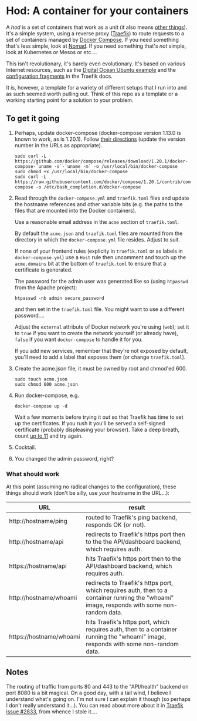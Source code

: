 # Hod: A container for your containers

A *hod* is a set of containers that work as a unit (it also means
[other things][hod-definition]).  It's a simple
system, using a reverse proxy ([Traefik][traefik]) to route requests
to a set of containers managed by [Docker Compose][docker-compose].
If you need something that's less simple, look at [Nomad][nomad].  If
you need something that's *not* simple, look at Kubernetes or Mesos or
etc....

This isn't revolutionary, it's barely even evolutionary.  It's based
on various Internet resources, such as the [Digital Ocean Ubuntu
example][do-example] and the [configuration
fragments][traefik-examples] in the Traefik docs.

It *is*, however, a template for a variety of different setups that I
run into and as such seemed worth pulling out.  Think of this repo as
a template or a working starting point for a solution to your problem.

## To get it going


1. Perhaps, update docker-compose (docker-compose version 1.13.0 is
   known to work, as is 1.20.1).  Follow [their
   directions][install-compose] (update the version number in the URLs
   as appropriate).

   ```
   sudo curl -L https://github.com/docker/compose/releases/download/1.20.1/docker-compose-`uname -s`-`uname -m` -o /usr/local/bin/docker-compose
   sudo chmod +x /usr/local/bin/docker-compose
   sudo curl -L https://raw.githubusercontent.com/docker/compose/1.20.1/contrib/completion/bash/docker-compose -o /etc/bash_completion.d/docker-compose
   ```

2. Read through the `docker-compose.yml` and `traefik.toml` files and
   update the hostname references and other variable bits (e.g. the
   paths to the files that are mounted into the Docker containers).

   Use a reasonable email address in the `acme` section of
   `traefik.toml`.

   By default the `acme.json` and `traefik.toml` files are mounted from
   the directory in which the `docker-compose.yml` file resides.  Adjust
   to suit.

   If none of your frontend rules (explicity in `traefik.toml` or as
   labels in `docker-compose.yml`) use a `Host` rule then uncomment
   and touch up the `acme.domains` bit at the bottom of `traefik.toml`
   to ensure that a certificate is generated.

   The password for the admin user was generated like so (using
   `htpasswd` from the Apache project):

   ```
   htpasswd -nb admin secure_password
   ```

   and then set in the `traefik.toml` file.  You might want to use a
   different password....

   Adjust the `external` attribute of Docker network you're using
   (`web`); set it to `true` if you want to create the network
   yourself (or already have), `false` if you want `docker-compose` to
   handle it for you.

   If you add new services, remember that they're not exposed by
   default, you'll need to add a label that exposes them (or change
   `traefik.toml`).

3. Create the acme.json file, it must be owned by root and chmod'ed 600.

   ```
   sudo touch acme.json
   sudo chmod 600 acme.json
   ```

4. Run docker-compose, e.g.

   ```
   docker-compose up -d
   ```

   Wait a few moments before trying it out so that Traefik has time to
   set up the certificates.  If you rush it you'll be served a
   self-signed certificate (probably displeasing your browser).  Take
   a deep breath, count [up to 11][11] and try again.

5. Cocktail.

6. You changed the admin password, right?

### What should work

At this point (assuming no radical changes to the configuration),
these things should work (don't be silly, use *your* hostname in the
URL...):

| URL                     | result                                                                                                                                      |
|-------------------------|---------------------------------------------------------------------------------------------------------------------------------------------|
| http://hostname/ping    | routed to Traefik's ping backend, responds OK (or not).                                                                                     |
| http://hostname/api     | redirects to Traefik's https port then to the the API/dashboard backend, which requires auth.                                               |
| https://hostname/api    | hits Traefik's https port then to the API/dashboard backend, which requires auth.                                                           |
| http://hostname/whoami  | redirects to Traefik's https port, which requires auth, then to a container running the "whoami" image, responds with some non-random data. |
| https://hostname/whoami | hits Traefik's https port, which requires auth, then to a container running the "whoami" image, responds with some non-random data.         |

## Notes

The routing of traffic from ports 80 and 443 to the "API/health"
backend on port 8080 is a bit magical.  On a good day, with a tail
wind, I believe I understand what's going on.  I'm not sure I can
explain it though (so perhaps I don't really understand it...).  You
can read about more about it in [Traefik issue #2833][2833], from
whence I stole it....


[11]: https://en.wikipedia.org/wiki/Up_to_eleven
[2833]: https://github.com/containous/traefik/issues/2833
[do-example]: https://www.digitalocean.com/community/tutorials/how-to-use-traefik-as-a-reverse-proxy-for-docker-containers-on-ubuntu-16-04
[docker-compose]: https://docs.docker.com/compose/
[hod-definition]: https://en.wikipedia.org/wiki/Hod
[install-compose]: https://docs.docker.com/compose/install/#install-compose
[nomad]: https://www.nomadproject.io/
[traefik-examples]: https://docs.traefik.io/user-guide/examples/
[traefik]: https://traefik.io/
